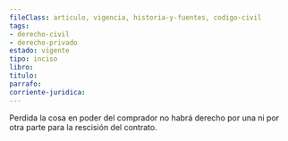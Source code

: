 ```yaml
---
fileClass: articulo, vigencia, historia-y-fuentes, codigo-civil
tags:
- derecho-civil
- derecho-privado
estado: vigente
tipo: inciso
libro:
titulo:
parrafo:
corriente-juridica:
---
```

Perdida la cosa en poder del comprador no habrá derecho por una ni por otra parte para la rescisión del contrato.